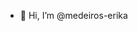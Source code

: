 - 👋 Hi, I’m @medeiros-erika

<!---
medeiros-erika/medeiros-erika is a ✨ special ✨ repository because its `README.md` (this file) appears on your GitHub profile.
You can click the Preview link to take a look at your changes.
--->
